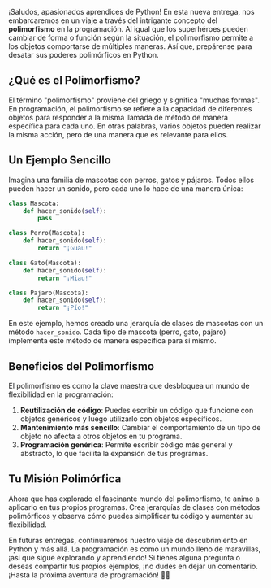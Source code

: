 ¡Saludos, apasionados aprendices de Python! En esta nueva entrega, nos embarcaremos en un viaje a través del intrigante concepto del **polimorfismo** en la programación. Al igual que los superhéroes pueden cambiar de forma o función según la situación, el polimorfismo permite a los objetos comportarse de múltiples maneras. Así que, prepárense para desatar sus poderes polimórficos en Python.

## ¿Qué es el Polimorfismo?

El término "polimorfismo" proviene del griego y significa "muchas formas". En programación, el polimorfismo se refiere a la capacidad de diferentes objetos para responder a la misma llamada de método de manera específica para cada uno. En otras palabras, varios objetos pueden realizar la misma acción, pero de una manera que es relevante para ellos.

## Un Ejemplo Sencillo

Imagina una familia de mascotas con perros, gatos y pájaros. Todos ellos pueden hacer un sonido, pero cada uno lo hace de una manera única:

```python
class Mascota:
    def hacer_sonido(self):
        pass

class Perro(Mascota):
    def hacer_sonido(self):
        return "¡Guau!"

class Gato(Mascota):
    def hacer_sonido(self):
        return "¡Miau!"

class Pajaro(Mascota):
    def hacer_sonido(self):
        return "¡Pío!"
```

En este ejemplo, hemos creado una jerarquía de clases de mascotas con un método `hacer_sonido`. Cada tipo de mascota (perro, gato, pájaro) implementa este método de manera específica para sí mismo.

## Beneficios del Polimorfismo

El polimorfismo es como la clave maestra que desbloquea un mundo de flexibilidad en la programación:

1. **Reutilización de código**: Puedes escribir un código que funcione con objetos genéricos y luego utilizarlo con objetos específicos.
2. **Mantenimiento más sencillo**: Cambiar el comportamiento de un tipo de objeto no afecta a otros objetos en tu programa.
3. **Programación genérica**: Permite escribir código más general y abstracto, lo que facilita la expansión de tus programas.

## Tu Misión Polimórfica

Ahora que has explorado el fascinante mundo del polimorfismo, te animo a aplicarlo en tus propios programas. Crea jerarquías de clases con métodos polimórficos y observa cómo puedes simplificar tu código y aumentar su flexibilidad.

En futuras entregas, continuaremos nuestro viaje de descubrimiento en Python y más allá. La programación es como un mundo lleno de maravillas, ¡así que sigue explorando y aprendiendo! Si tienes alguna pregunta o deseas compartir tus propios ejemplos, ¡no dudes en dejar un comentario. ¡Hasta la próxima aventura de programación! 🚀🐍